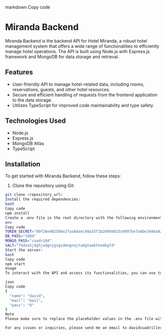 markdown
Copy code
# Miranda Backend

Miranda Backend is the backend API for Hotel Miranda, a robust hotel management system that offers a wide range of functionalities to efficiently manage hotel operations. The API is built using Node.js with Express.js framework and MongoDB for data storage and retrieval.

## Features

- User-friendly API to manage hotel-related data, including rooms, reservations, guests, and other hotel resources.
- Secure and efficient handling of requests from the frontend application to the data storage.
- Utilizes TypeScript for improved code maintainability and type safety.

## Technologies Used

- Node.js
- Express.js
- MongoDB Atlas
- TypeScript

## Installation

To get started with Miranda Backend, follow these steps:

1. Clone the repository using Git:

```bash
git clone <repository_url>
Install the required dependencies:
bash
Copy code
npm install
Create a .env file in the root directory with the following environment variables:
env
Copy code
TOKEN_SECRET='09f26e402586e2faa8da4c98a35f1b20d6b033c6097befa8be3486a829587fe2f90a832bd3ff9d42710a4da095a2ce285b009f0c3730cd9b8e1af3eb84df6611'
DB_PASS="1984"
MONGO_PASS="cuadri84"
SALT="fhdashjdghjadgnjgsgsdmngnajtadgtaebthedbgfd"
Start the server:
bash
Copy code
npm start
Usage
To interact with the API and access its functionalities, you can use tools like Postman. To make a POST request for the Login, include the following JSON object in the request body:

json
Copy code
{
  "name": "david",
  "mail": "mail",
  "pass": "d"
}
Note
Please make sure to replace the placeholder values in the .env file with your actual sensitive data for a secure setup.

For any issues or inquiries, please send me an email to davidcuadrillerosaura@gmail.com.
